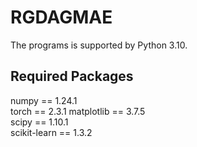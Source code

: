 # RGDAGMAE

The programs is supported by Python 3.10. 

## Required Packages
numpy == 1.24.1   
torch == 2.3.1
matplotlib ==  3.7.5  
scipy ==  1.10.1  
scikit-learn == 1.3.2  
